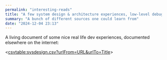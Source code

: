 ```yaml
---
permalink: "interesting-reads"
title: "A few system design & architecture experiences, low-level debugging stories and post-mortems"
summary: "A bunch of different sources one could learn from"
date: "2024-12-04 23:13"
---
```


A living document of some nice real life dev experiences, documented elsewhere on the internet:

<<csvtable:sysdesign.csv?urlFrom=URL&urlTo=Title>>
